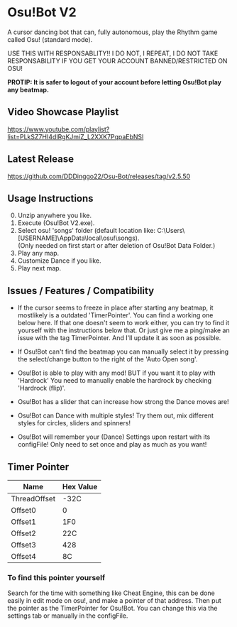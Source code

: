 # Osu!Bot V2
A cursor dancing bot that can, fully autonomous, play the Rhythm game called Osu! (standard mode).

USE THIS WITH RESPONSABLITY!!
I DO NOT, I REPEAT, I DO NOT TAKE RESPONSABILITY IF YOU GET YOUR ACCOUNT BANNED/RESTRICTED ON OSU!

**PROTIP: It is safer to logout of your account before letting Osu!Bot play any beatmap.**

## Video Showcase Playlist
https://www.youtube.com/playlist?list=PLkSZ7HI4dIRgKJmiZ_L2XXK7PqpaEbNSl

## Latest Release
https://github.com/DDDinggo22/Osu-Bot/releases/tag/v2.5.50

## Usage Instructions
0. Unzip anywhere you like.
1. Execute (Osu!Bot V2.exe).
2. Select osu! 'songs' folder (default location like: C:\Users\\[USERNAME]\AppData\local\osu!\songs).  
   (Only needed on first start or after deletion of Osu!Bot Data Folder.)
3. Play any map.
4. Customize Dance if you like.
5. Play next map.

## Issues / Features / Compatibility
 * If the cursor seems to freeze in place after starting any beatmap, it mostlikely is a outdated 'TimerPointer'.
   You can find a working one below here. If that one doesn't seem to work either, you can try to find it yourself with the instructions below that. Or just give me a ping/make an issue with the tag TimerPointer. And I'll update it as soon as possible.

 * If Osu!Bot can't find the beatmap you can manually select it by pressing the select/change button to the right of the 'Auto Open song'.

 * Osu!Bot is able to play with any mod!
   BUT if you want it to play with 'Hardrock' You need to manually enable the hardrock by checking 'Hardrock (flip)'.
   
 * Osu!Bot has a slider that can increase how strong the Dance moves are!
 
 * Osu!Bot can Dance with multiple styles! Try them out, mix different styles for circles, sliders and spinners!
   
 * Osu!Bot will remember your (Dance) Settings upon restart with its configFile!
   Only need to set once and play as much as you want!

## Timer Pointer

| Name       	| Hex Value	|
| ------------- | -------------	|
| ThreadOffset	| -32C		|
| Offset0	| 0      	|
| Offset1	| 1F0      	|
| Offset2	| 22C		|
| Offset3	| 428		|
| Offset4	| 8C		|

### To find this pointer yourself
Search for the time with something like Cheat Engine, this can be done easily in edit mode on osu!, and make a pointer of that address. Then put the pointer as the TimerPointer for Osu!Bot. You can change this via the settings tab or manually in the configFile.
